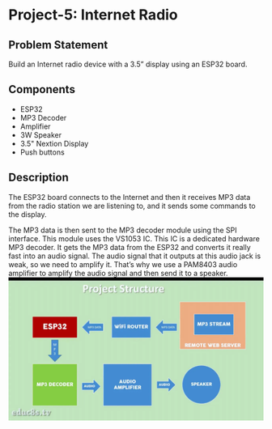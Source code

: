 # Project-5: Internet Radio
## Problem Statement
Build an Internet radio device with a 3.5” display using an ESP32 board.
## Components
* ESP32
* MP3 Decoder
* Amplifier
* 3W Speaker
* 3.5" Nextion Display
* Push buttons
## Description
The ESP32 board connects to the Internet and then it receives MP3 data from the radio station we are listening to, and it sends some commands to the display.

The MP3 data is then sent to the MP3 decoder module using the SPI interface. This module uses the VS1053 IC. This IC is a dedicated hardware MP3 decoder. It gets the MP3 data from the ESP32 and converts it really fast into an audio signal. The audio signal that it outputs at this audio jack is weak, so we need to amplify it. That’s why we use a PAM8403 audio amplifier to amplify the audio signal and then send it to a speaker. 
![project_structure](radio.webp)
